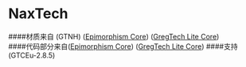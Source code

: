 # NaxTech
####材质来自 (GTNH)  ([Epimorphism Core](https://github.com/GregTech-Chinese-Community/EPCore))  ([GregTech Lite Core](https://gitlab.com/sweep_tosho/gregtech-lite-core))  
####代码部分来自([Epimorphism Core](https://github.com/GregTech-Chinese-Community/EPCore)) ([GregTech Lite Core](https://gitlab.com/sweep_tosho/gregtech-lite-core))
####支持(GTCEu-2.8.5) 
